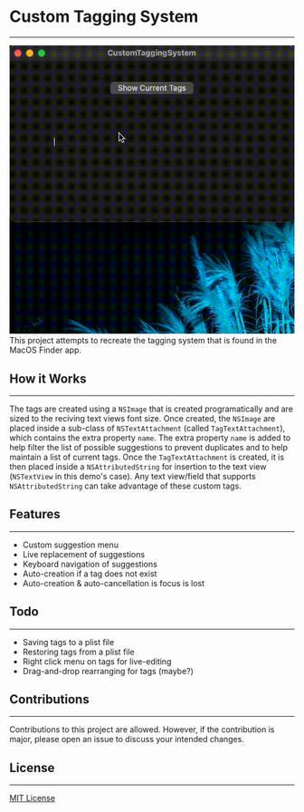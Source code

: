 # Custom Tagging System
---
![CustomTaggingSystem Demo](doc/demo.gif)
This project attempts to recreate the tagging system that is found in the MacOS Finder app. 

## How it Works
---
The tags are created using a `NSImage` that is created programatically and are sized to the reciving text views font size. Once created, the `NSImage` are placed inside a sub-class of `NSTextAttachment` (called `TagTextAttachment`), which contains the extra property `name`. The extra property `name` is added to help filter the list of possible suggestions to prevent duplicates and to help maintain a list of current tags. Once the `TagTextAttachment` is created, it is then placed inside a `NSAttributedString` for insertion to the text view (`NSTextView` in this demo's case). Any text view/field that supports `NSAttributedString` can take advantage of these custom tags.

## Features
---
- Custom suggestion menu
- Live replacement of suggestions
- Keyboard navigation of suggestions
- Auto-creation if a tag does not exist
- Auto-creation & auto-cancellation is focus is lost

## Todo
---
- Saving tags to a plist file
- Restoring tags from a plist file
- Right click menu on tags for live-editing
- Drag-and-drop rearranging for tags (maybe?)

## Contributions
---
Contributions to this project are allowed. However, if the contribution is major, please open an issue to discuss your intended changes.

## License
---
[MIT License](LICENSE)
